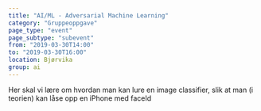 ```yaml
---
title: "AI/ML - Adversarial Machine Learning"
category: "Gruppeoppgave"
page_type: "event"
page_subtype: "subevent"
from: "2019-03-30T14:00"
to: "2019-03-30T16:00"
location: Bjørvika
group: ai
---
```

Her skal vi lære om hvordan man kan lure en image classifier, slik at man (i teorien) kan låse opp en iPhone med faceId
